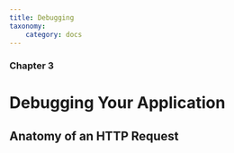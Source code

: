 ```yaml
---
title: Debugging
taxonomy:
    category: docs
---
```


### Chapter 3

# Debugging Your Application

## Anatomy of an HTTP Request

